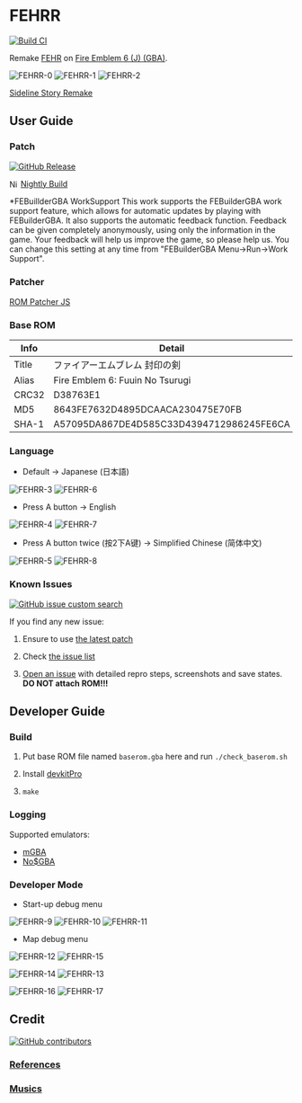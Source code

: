 # FEHRR

[![Build CI](https://github.com/laqieer/FEHRR/actions/workflows/build.yml/badge.svg)](https://github.com/laqieer/FEHRR/actions/workflows/build.yml)

Remake [FEHR](https://github.com/laqieer/FEHR) on [Fire Emblem 6 (J) (GBA)](https://ja.wikipedia.org/wiki/%E3%83%95%E3%82%A1%E3%82%A4%E3%82%A2%E3%83%BC%E3%82%A8%E3%83%A0%E3%83%96%E3%83%AC%E3%83%A0_%E5%B0%81%E5%8D%B0%E3%81%AE%E5%89%A3).

![FEHRR-0](https://github.com/user-attachments/assets/6c02fccf-1c34-44e4-8154-7eae984a41f3)
![FEHRR-1](https://github.com/user-attachments/assets/ce0cc91a-ddf9-4795-a8b3-224b09251d35)
![FEHRR-2](https://github.com/user-attachments/assets/70ff90d6-331f-486d-9629-008e33801d68)

[Sideline Story Remake](https://github.com/laqieer/FEHRG)

## User Guide

### Patch

[![GitHub Release](https://img.shields.io/github/v/release/laqieer/FEHRR)](https://github.com/laqieer/FEHRR/releases/latest)

<img src="https://raw.githubusercontent.com/oprypin/nightly.link/master/logo.svg" alt="Nightly Build" height="16" style="height: 16px; vertical-align: sub"> [Nightly Build](https://nightly.link/laqieer/FEHRR/workflows/build/main/)

*FEBuillderGBA WorkSupport
This work supports the FEBuilderGBA work support feature, which allows for automatic updates by playing with FEBuilderGBA.
It also supports the automatic feedback function.
Feedback can be given completely anonymously, using only the information in the game.
Your feedback will help us improve the game, so please help us.
You can change this setting at any time from "FEBuilderGBA Menu->Run->Work Support".

### Patcher

[ROM Patcher JS](https://www.marcrobledo.com/RomPatcher.js/)

### Base ROM

|Info|Detail|
|---|---|
|Title|ファイアーエムブレム 封印の剣|
|Alias|Fire Emblem 6: Fuuin No Tsurugi|
|CRC32|D38763E1|
|MD5|8643FE7632D4895DCAACA230475E70FB|
|SHA-1|A57095DA867DE4D585C33D4394712986245FE6CA|

### Language

- Default → Japanese (日本語)

![FEHRR-3](https://github.com/user-attachments/assets/d3903435-7612-4770-9e4d-33d1a1f6ef8c)
![FEHRR-6](https://github.com/user-attachments/assets/f5acbcf3-61d0-4144-966f-ee55da69c1fb)

- Press A button → English

![FEHRR-4](https://github.com/user-attachments/assets/48e45791-bd84-45a6-b9be-f88592104991)
![FEHRR-7](https://github.com/user-attachments/assets/a50609a5-5855-4860-9896-ba10b5f3cbe9)

- Press A button twice (按2下A键) → Simplified Chinese (简体中文)

![FEHRR-5](https://github.com/user-attachments/assets/97a444a4-1276-41cf-948a-6250853fe799)
![FEHRR-8](https://github.com/user-attachments/assets/fdcee892-8442-417d-87ca-e26565b92705)

### Known Issues

[![GitHub issue custom search](https://img.shields.io/github/issues-search?query=repo%3Alaqieer%2FFEHRR%20is%3Aopen%20label%3Abug)](https://github.com/laqieer/FEHRR/labels/bug)

If you find any new issue:

1. Ensure to use [the latest patch](https://github.com/laqieer/FEHRR?tab=readme-ov-file#patch)

1. Check [the issue list](https://github.com/laqieer/FEHRR?tab=readme-ov-file#known-issues)

1. [Open an issue](https://github.com/laqieer/FEHRR/issues/new/choose) with detailed repro steps, screenshots and save states. **DO NOT attach ROM!!!**

## Developer Guide

### Build

1. Put base ROM file named `baserom.gba` here and run `./check_baserom.sh`

1. Install [devkitPro](https://devkitpro.org/)

1. `make`

### Logging

Supported emulators:

- [mGBA](https://mgba.io/)
- [No$GBA](https://www.nogba.com/)

### Developer Mode

- Start-up debug menu

![FEHRR-9](https://github.com/user-attachments/assets/8beea15d-c658-4388-ba44-500fb773c6b8)
![FEHRR-10](https://github.com/user-attachments/assets/4dba8e10-7ff6-4912-a187-83bdbe9e6c2b)
![FEHRR-11](https://github.com/user-attachments/assets/beebe3d1-09ed-4695-8b20-6fb61371f6ff)

- Map debug menu

![FEHRR-12](https://github.com/user-attachments/assets/ffb65f04-b89a-4cfa-b0bf-0aef241afb7a)
![FEHRR-15](https://github.com/user-attachments/assets/5fc75cfd-c13b-4eb6-be9a-dae766c9cb62)

![FEHRR-14](https://github.com/user-attachments/assets/fd1c5c44-66e8-4bcc-a6e6-642cf781cf3e)
![FEHRR-13](https://github.com/user-attachments/assets/b3b7bff6-1c35-4d1b-a425-b82b7de365fc)

![FEHRR-16](https://github.com/user-attachments/assets/c49d4530-e140-42e6-adf6-1acc8d861b1f)
![FEHRR-17](https://github.com/user-attachments/assets/2e8adc6c-2747-4441-80ff-318ef6a1a404)

## Credit

[![GitHub contributors](https://img.shields.io/github/contributors/laqieer/FEHRR)](https://github.com/laqieer/FEHRR/graphs/contributors)

### [References](.gitmodules)

### [Musics](music/appeared_musics.json)
